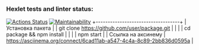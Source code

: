 ### Hexlet tests and linter status:

[![Actions Status](https://github.com/Kitovskiy64/frontend-project-44/actions/workflows/hexlet-check.yml/badge.svg)](https://github.com/Kitovskiy64/frontend-project-44/actions)
[![Maintainability](https://api.codeclimate.com/v1/badges/c5788dac313bf22fe142/maintainability)](https://codeclimate.com/github/Kitovskiy64/frontend-project-44/maintainability)
+-----------------------------------+
| Установка пакета |
| git clone https://github.com/user/package.git |
| |
| cd package && npm install |
| |
| npm start |
| Ссылка на аксинему
| https://asciinema.org/connect/6cad11ab-a547-4c4a-8c89-2bb836d0595a |
